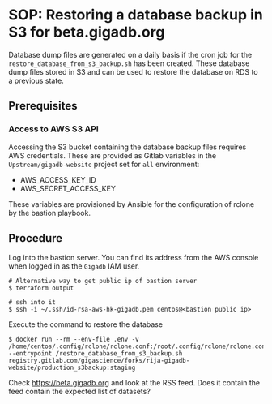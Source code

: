 # SOP: Restoring a database backup in S3 for beta.gigadb.org

Database dump files are generated on a daily basis if the cron job for the
`restore_database_from_s3_backup.sh` has been created. These database dump files
stored in S3 and can be used to restore the database on RDS to a previous state.

## Prerequisites

### Access to AWS S3 API

Accessing the S3 bucket containing the database backup files requires AWS 
credentials. These are provided as Gitlab variables in the 
`Upstream/gigadb-website` project set for `all` environment:

* AWS_ACCESS_KEY_ID
* AWS_SECRET_ACCESS_KEY

These variables are provisioned by Ansible for the configuration of rclone by 
the bastion playbook. 

## Procedure

Log into the bastion server. You can find its address from the AWS console
when logged in as the `Gigadb` IAM user.
```
# Alternative way to get public ip of bastion server
$ terraform output

# ssh into it
$ ssh -i ~/.ssh/id-rsa-aws-hk-gigadb.pem centos@<bastion public ip>
```

Execute the command to restore the database
```
$ docker run --rm --env-file .env -v /home/centos/.config/rclone/rclone.conf:/root/.config/rclone/rclone.conf --entrypoint /restore_database_from_s3_backup.sh  registry.gitlab.com/gigascience/forks/rija-gigadb-website/production_s3backup:staging
```

Check https://beta.gigadb.org and look at the RSS feed. Does it contain the feed
contain the expected list of datasets?